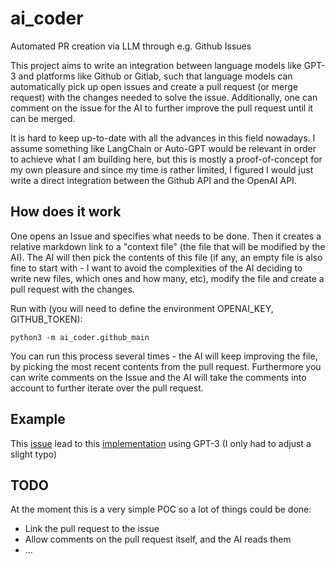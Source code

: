 
# ai_coder
Automated PR creation via LLM through e.g. Github Issues

This project aims to write an integration between language models like GPT-3 and platforms like Github or Gitlab, such that language models can automatically pick up open issues and create a pull request (or merge request) with the changes needed to solve the issue. Additionally, one can comment on the issue for the AI to further improve the pull request until it can be merged.

It is hard to keep up-to-date with all the advances in this field nowadays. I assume something like LangChain or Auto-GPT would be relevant in order to achieve what I am building here, but this is mostly a proof-of-concept for my own pleasure and since my time is rather limited, I figured I would just write a direct integration between the Github API and the OpenAI API.

## How does it work

One opens an Issue and specifies what needs to be done. Then it creates a relative markdown link to a "context file" (the file that will be modified by the AI). The AI will then pick the contents of this file (if any, an empty file is also fine to start with - I want to avoid the complexities of the AI deciding to write new files, which ones and how many, etc), modify the file and create a pull request with the changes.

Run with (you will need to define the environment OPENAI_KEY, GITHUB_TOKEN):

```
python3 -m ai_coder.github_main
```

You can run this process several times - the AI will keep improving the file, by picking the most recent contents from the pull request. Furthermore you can write comments on the Issue and the AI will take the comments into account to further iterate over the pull request.

## Example

This [issue](https://github.com/pereferrera/ai_coder/issues/5) lead to this [implementation](ai_coder/three_in_a_row.py) using GPT-3 (I only had to adjust a slight typo)

## TODO

At the moment this is a very simple POC so a lot of things could be done:
* Link the pull request to the issue
* Allow comments on the pull request itself, and the AI reads them
* ...

